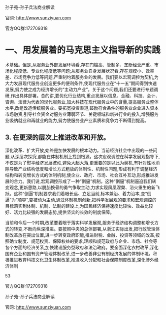 孙子苑-孙子兵法商业解读

官网: http://www.sunziyuan.com

官方QQ群:172709318

# 一、用发展着的马克思主义指导新的实践

术基础。但是,从服务业外部发展环境看,存在门槛高、管制多、垄断经营严重、市场化程度低、专业化程度低等问题;从服务业自身发展状况看,存在规模小、效率差、市场竞争力低等问题,严重制约着服务业的发展。我们要以宏观调控为契机,为大力发展现代服务业创造更多的便利条件,使现代服务业在“十一五”期间得到快速发展,努力使之成为经济增长的“主动力产业”。关于这个问题,我们还要进行专题调研,作出具体部署。总的讲,要优化行业结构,重点发展以信息、金融、科技、会计、咨询、法律为代表的现代服务业,加大科技在现代服务业中的含量,提高服务业整体水平,改组改造传统服务业。要拓宽投资渠道,鼓励符合条件的服务业企业进入资本市场融资,引导社会资金对服务业薄弱环节、关键领域和新兴行业的投入,增强服务业吸纳就业和再就业的能力,努力使服务业产业素质和竞争力不断得到提高。

## 3. 在更深的层次上推进改革和开放。

深化改革、扩大开放,始终是加快发展的根本动力。当前经济社会中出现的一些问题,从深层次探究,都能在体制机制上找到根源。这次宏观调控在科学发展观指导下,不仅是为了熨平经济发展波动,避免大起大落,更重要的是以此为契机,有针对性地消除导致产业结构低度和增长方式粗放的体制性、机制性问题,形成有利于调整经济结构和转变增长方式的体制机制,使企业、政府、市场、社会互补互动,形成推进发展的合力。我们说,宏观调控形成了一种“倒逼”机制。这种“倒逼”机制逼迫我们转变观念,更新思路,以脱胎换骨的勇气争取主动,力求实现凤凰涅槃、浴火重生的新飞跃。这种“倒逼”机制要求我们着眼长远、立足当前,标本兼治、着力治本,变“倒逼”为“顺导”,变被动为主动,通过体制机制创新,把科学发展观的要求和宏观调控的目标落实到体制、机制、法制的建设上,为国民经济保持速度比较快、效益比较好、活力比较强的发展态势,提供坚实的长效的制度保障。

当前和今后一个时期,改革要着眼于落实科学发展观,服务于经济结构调整和增长方式的转变,不断向纵深推进。要按照中央的总体部署,从浙江实际出发,把行政管理体制改革放在突出位置,进一步转变政府职能,推进财税、金融、投资等领域的改革,按照确立制度、规范权责、保障权益的要求,理顺和规范政府与企业、市场、社会等各个方面的经济关系,加快建设服务型政府和法治政府。要全面深化农村改革,深化国有企业和国有资产管理体制改革,进一步改善非公有制经济发展的体制环境。积极推进教育科技文化卫生体制改革,推进收入分配和社会保障制度改革,深化涉外经济体制

53

官方QQ群:172709318

孙子苑-孙子兵法商业解读

官网: http://www.sunziyuan.com